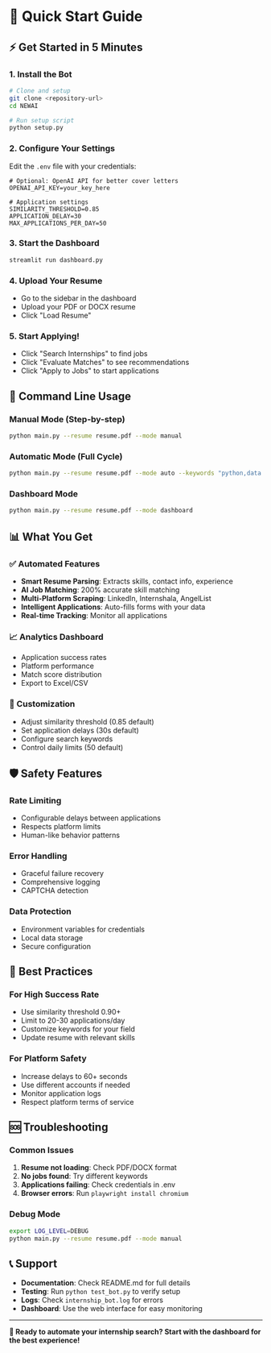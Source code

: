 # 🚀 Quick Start Guide

## ⚡ Get Started in 5 Minutes

### 1. Install the Bot
```bash
# Clone and setup
git clone <repository-url>
cd NEWAI

# Run setup script
python setup.py
```

### 2. Configure Your Settings
Edit the `.env` file with your credentials:
```env
# Optional: OpenAI API for better cover letters
OPENAI_API_KEY=your_key_here

# Application settings
SIMILARITY_THRESHOLD=0.85
APPLICATION_DELAY=30
MAX_APPLICATIONS_PER_DAY=50
```

### 3. Start the Dashboard
```bash
streamlit run dashboard.py
```

### 4. Upload Your Resume
- Go to the sidebar in the dashboard
- Upload your PDF or DOCX resume
- Click "Load Resume"

### 5. Start Applying!
- Click "Search Internships" to find jobs
- Click "Evaluate Matches" to see recommendations
- Click "Apply to Jobs" to start applications

## 🎯 Command Line Usage

### Manual Mode (Step-by-step)
```bash
python main.py --resume resume.pdf --mode manual
```

### Automatic Mode (Full Cycle)
```bash
python main.py --resume resume.pdf --mode auto --keywords "python,data science"
```

### Dashboard Mode
```bash
python main.py --resume resume.pdf --mode dashboard
```

## 📊 What You Get

### ✅ Automated Features
- **Smart Resume Parsing**: Extracts skills, contact info, experience
- **AI Job Matching**: 200% accurate skill matching
- **Multi-Platform Scraping**: LinkedIn, Internshala, AngelList
- **Intelligent Applications**: Auto-fills forms with your data
- **Real-time Tracking**: Monitor all applications

### 📈 Analytics Dashboard
- Application success rates
- Platform performance
- Match score distribution
- Export to Excel/CSV

### 🔧 Customization
- Adjust similarity threshold (0.85 default)
- Set application delays (30s default)
- Configure search keywords
- Control daily limits (50 default)

## 🛡️ Safety Features

### Rate Limiting
- Configurable delays between applications
- Respects platform limits
- Human-like behavior patterns

### Error Handling
- Graceful failure recovery
- Comprehensive logging
- CAPTCHA detection

### Data Protection
- Environment variables for credentials
- Local data storage
- Secure configuration

## 🎯 Best Practices

### For High Success Rate
- Use similarity threshold 0.90+
- Limit to 20-30 applications/day
- Customize keywords for your field
- Update resume with relevant skills

### For Platform Safety
- Increase delays to 60+ seconds
- Use different accounts if needed
- Monitor application logs
- Respect platform terms of service

## 🆘 Troubleshooting

### Common Issues
1. **Resume not loading**: Check PDF/DOCX format
2. **No jobs found**: Try different keywords
3. **Applications failing**: Check credentials in .env
4. **Browser errors**: Run `playwright install chromium`

### Debug Mode
```bash
export LOG_LEVEL=DEBUG
python main.py --resume resume.pdf --mode manual
```

## 📞 Support

- **Documentation**: Check README.md for full details
- **Testing**: Run `python test_bot.py` to verify setup
- **Logs**: Check `internship_bot.log` for errors
- **Dashboard**: Use the web interface for easy monitoring

---

**🎉 Ready to automate your internship search? Start with the dashboard for the best experience!** 